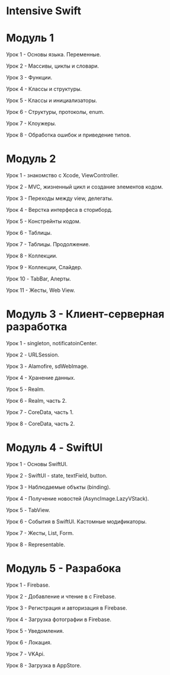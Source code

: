 # Intensive Swift

# Модуль 1

Урок 1 - Основы языка. Переменные.

Урок 2 - Массивы, циклы и словари.

Урок 3 - Функции.

Урок 4 - Классы и структуры.

Урок 5 - Классы и инициализаторы.

Урок 6 - Структуры, протоколы, enum.

Урок 7 - Клоужеры.

Урок 8 - Обработка ошибок и приведение типов.

# Модуль 2

Урок 1 - знакомство с Xcode, ViewController.

Урок 2 - MVC, жизненный цикл и создание элементов кодом.

Урок 3 - Переходы между view, делегаты.

Урок 4 - Верстка интерфеса в сториборд.

Урок 5 - Констрейнты кодом.

Урок 6 - Таблицы.

Урок 7 - Таблицы. Продолжение.

Урок 8 - Коллекции.

Урок 9 - Коллекции, Слайдер.

Урок 10 - TabBar, Алерты.

Урок 11 - Жесты, Web View.

# Модуль 3 - Клиент-серверная разработка

Урок 1 - singleton, notificatoinCenter.

Урок 2 - URLSession.

Урок 3 - Alamofire, sdWebImage.

Урок 4 - Хранение данных.

Урок 5 - Realm.

Урок 6 - Realm, часть 2.

Урок 7 - CoreData, часть 1.

Урок 8 - CoreData, часть 2.

# Модуль 4 - SwiftUI

Урок 1 - Основы SwiftUI.

Урок 2 - SwiftUI - state, textField, button.

Урок 3 - Наблюдаемые объкты (binding).

Урок 4 - Получение новостей (AsyncImage.LazyVStack).

Урок 5 - TabView.

Урок 6 - События в SwiftUI. Кастомные модификаторы.

Урок 7 - Жесты, List, Form.

Урок 8 - Representable.

# Модуль 5 - Разрабока

Урок 1 - Firebase.

Урок 2 - Добавление и чтение в с Firebase.

Урок 3 - Регистрация и авторизация в Firebase.

Урок 4 - Загрузка фотографии в Firebase.

Урок 5 - Уведомления.

Урок 6 - Локация.

Урок 7 - VKApi.

Урок 8 - Загрузка в AppStore.
